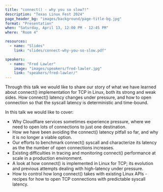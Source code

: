 ```yaml
---
title: "connect() - why you so slow?!"
description: "Texas Linux Fest 2024"
page_header_bg: "images/background/page-title-bg.jpg"
format: "Presentation"
when: "Saturday, April 13, 12:00 PM - 12:45 PM"
where: "Room 4"

resources:
  - name: "Slides"
    link: "slides/connect-why-you-so-slow.pdf"

speakers:
  - name: "Fred Lawler"
    image: "images/speakers/fred-lawler.jpg"
    link: "speakers/fred-lawler/"
---
```


Through this talk we would like to share our story of what we have learned
about connect() implementation for TCP in Linux, both its strong and weak
sides. How connect() latency changes under pressure, and how to open connection
so that the syscall latency is deterministic and time-bound.

In this talk we would like to cover:

* Why Cloudflare services sometimes experience pressure, where we need to open
  lots of connections to just one destination.
* How we have been avoiding the connect() latency pitfall so far, and why it is
  no longer a viable option.
* Our efforts to benchmark connect() syscall and characterize its latency as
  the the number of open connections increases.
* Existing difficulties in tracing and monitoring connect() performance at
  scale in a production environment.
* A look at how connect() is implemented in Linux for TCP; its evolution and
  previous attempts dealing with high-latency under pressure.
* How to control how long connect() takes with existing Linux APIs - recipes
  for how to open TCP connections with predictable syscall latency.
